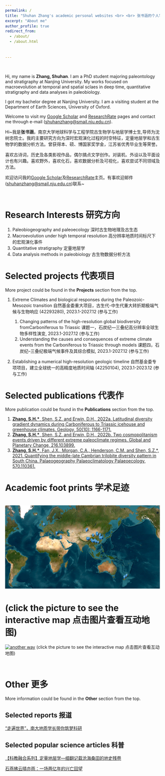 ```yaml
---
permalink: /
title: "Shuhan Zhang's academic personal websites <br> <br> 张书涵的个人学术主页"
excerpt: "About me"
author_profile: true
redirect_from: 
  - /about/
  - /about.html

    
---
```


<br>

Hi, my name is **Zhang, Shuhan**. I am a PhD student majoring paleontology and stratigraphy at Nanjing University. My works focused on macroevolution at temporal and spatial sclaes in deep time, quantitative stratigraphy and data analyses in paleobiology.

I got my bachelor degree at Nanjing University. I am a visiting student at the Department of Earth Sciences, University of Oxford. 

Welcome to visit my [Google Scholar](https://scholar.google.com/citations?user=UG5Sx0UAAAAJ&hl=zh-CN) and [ResearchRate](https://www.researchgate.net/profile/Shuhan-Zhang-6) pages and contact me through e-mail (shuhanzhang@smail.nju.edu.cn).


Hi~我是**张书涵**，南京大学地球科学与工程学院古生物学与地层学博士生,导师为沈树忠院士。我的主要研究方向为深时宏观演化过程的时空特征，定量地层学和古生物学的数据分析方法。曾获得本、硕、博国家奖学金，江苏省优秀毕业生等荣誉。

喜欢古诗词，历史及各类影视作品，偶尔搞点文学创作。对装机、外设以及平面设计也有兴趣。喜欢野外，喜欢化石，喜欢数据分析及可视化，喜欢尝试不同领域及方法。

欢迎访问我的[Google Scholar](https://scholar.google.com/citations?user=UG5Sx0UAAAAJ&hl=zh-CN)及[ResearchRate](https://www.researchgate.net/profile/Shuhan-Zhang-6)主页。有事欢迎邮件(shuhanzhang@smail.nju.edu.cn)联系~

<br>

Research Interests 研究方向
======
1. Paleobiogeography and paleoecology 深时古生物地理及古生态
2. Macroevolution under high temporal resolution 高分辨率地质时间标尺下的宏观演化事件
3. Quantitative stratigraphy 定量地层学
4. Data analysis methods in paleobiology 古生物数据分析方法

Selected projects 代表项目
======
More project could be found in the **Projects** section from the top.

1. Extreme Climates and biological responses during the Paleozoic-Mesozoic transition 自然基金委重大项目，古生代-中生代重大转折期极端气候与生物响应 (42293280), 2023.1-2027.12  (参与工作)
   1. Changing patterns of the high-resolution global biodiversity fromCarboniferous to Triassic 课题一，石炭纪—三叠纪高分辨率全球生物多样性演变, 2023.1-2027.12  (参与工作)
   2. Understanding the causes and consequences of extreme climate events from the Carboniferous to Triassic through models 课题四，石炭纪–三叠纪极端气候事件及其综合模拟, 2023.1-2027.12 (参与工作)
  
1. Establishing a numerical high-resolution geologic timeline 自然基金委专项项目，建立全球统一的高精度地质时间轴 (42250104), 2023.1-2023.12  (参与工作)


Selected publications 代表作
======
More publication could be found in the **Publications** section from the top.

1. [**Zhang, S.H.\***, Shen, S.Z. and Erwin, D.H., 2022a. Latitudinal diversity gradient dynamics during Carboniferous to Triassic icehouse and greenhouse climates. Geology, 50(10): 1166-1171.](https://pubs.geoscienceworld.org/gsa/geology/article/50/10/1166/615406/Latitudinal-diversity-gradient-dynamics-during)
1. [**Zhang, S.H.\***, Shen, S.Z. and Erwin, D.H., 2022b. Two cosmopolitanism events driven by different extreme paleoclimate regimes. Global and Planetary Change, 216.103899.](https://www.sciencedirect.com/science/article/pii/S0921818122001667?via%3Dihub) 
1. [**Zhang, S.H.\***, Fan, J.X., Morgan, C.A., Henderson, C.M. and Shen, S.Z.\*, 2021. Quantifying the middle-late Cambrian trilobite diversity pattern in South China. Palaeogeography Palaeoclimatology Palaeoecology, 570.110361.](https://www.sciencedirect.com/science/article/pii/S0031018221001462?dgcid=raven_sd_via_email)

Academic foot prints 学术足迹
======

# [![Foot print (field trips, meetings, workshops )](/images/foot_print/foot_print.png)](https://rawcdn.githack.com/zsh-zsh-zsh/zsh-zsh-zsh.github.io/7af58a7de13629d9e04d4fc7b4188207d61c7708/images/foot_print/foot%20prints.html) 
# (click the picture to see the interactive map 点击图片查看互动地图)

[![another way](/images/foot_print/acadaemic_footprint_animation.gif)](https://rawcdn.githack.com/zsh-zsh-zsh/zsh-zsh-zsh.github.io/7af58a7de13629d9e04d4fc7b4188207d61c7708/images/foot_print/foot%20prints.html) 
(click the picture to see the interactive map 点击图片查看互动地图)

<br>

Other 更多
======
More information could be found in the **Other** section from the top.

Selected reports  报道
------
[“走遍世界”，南大地质学长带你筑梦科研](https://baijiahao.baidu.com/s?id=1694387184169767697&wfr=spider&for=pc)


Selected popular science articles  科普
------

[【科教融合系列】定量地层学—细翻记载沧海桑田的地史残卷](https://mp.weixin.qq.com/s/XrKHfoTBVZ3vrMUaHiZh_g)

[石燕拂云晴亦雨：一场两亿年的兴亡回望](https://mp.weixin.qq.com/s/zAiCRznNgdR4Z2U8X0F6Iw)

<br>


